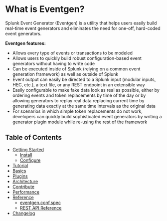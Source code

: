 # What is Eventgen?

Splunk Event Generator (Eventgen) is a utility that helps users easily build real-time event generators and eliminates the need for one-off, hard-coded event generators. 

**Eventgen features:**
* Allows every type of events or transactions to be modeled
* Allows users to quickly build robust configuration-based event generators without having to write code
* Can be executed inside of Splunk (relying on a common event generation framework) as well as outside of Splunk
* Event output can easily be directed to a Splunk input (modular inputs, HEC, etc.), a text file, or any REST endpoint in an extensible way
* Easily configurable to make fake data look as real as possible, either by ordering events and token replacements by time of the day or by allowing generators to replay real data replacing current time by generating data exactly at the same time intervals as the original data
* For scenarios in which simple token replacements do not work, developers can quickly build sophisticated event generators by writing a generator plugin module while re-using the rest of the framework

## Table of Contents

* [Getting Started](SETUP.md)
    * [Install](SETUP.md#install)
    * [Configure](CONFIGURE.md)
* [Tutorial](TUTORIAL.md)
* [Basics](BASICS.md)
* [Plugins](PLUGINS.md)
* [Architecture](ARCHITECTURE.md)
* [Contribute](CONTRIBUTE.md)
* [Performance](PERFORMANCE.md)
* [Reference](REFERENCE.md)
    * [eventgen.conf.spec](REFERENCE.md#eventgenconfspec)
    * [REST API Reference](REFERENCE.md#rest-api-reference)
* [Changelog](CHANGELOG.md)

